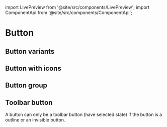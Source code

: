 import LivePreview from '@site/src/components/LivePreview';
import ComponentApi from '@site/src/components/ComponentApi';

# Button

## Button variants

<LivePreview name="buttons"></LivePreview>

## Button with icons

<LivePreview name="button-with-icon" height="25rem"></LivePreview>

## Button group

<LivePreview name="button-group"></LivePreview>

## Toolbar button

A button can only be a toolbar button (have selected state) if the button is a outline or an invisible button.

<LivePreview name="button-selected"></LivePreview>

<ComponentApi name="cw-button"></ComponentApi>
